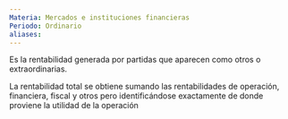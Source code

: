 ```yaml
---
Materia: Mercados e instituciones financieras
Periodo: Ordinario
aliases:
---
```

Es la rentabilidad generada por partidas que aparecen como otros o extraordinarias. 

La rentabilidad total se obtiene sumando las rentabilidades de operación, financiera, fiscal y otros pero identificándose exactamente de donde proviene la utilidad de la operación